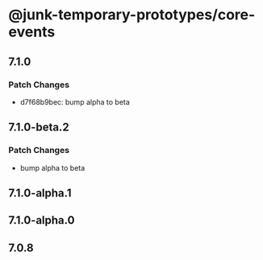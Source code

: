 # @junk-temporary-prototypes/core-events

## 7.1.0

### Patch Changes

- d7f68b9bec: bump alpha to beta

## 7.1.0-beta.2

### Patch Changes

- bump alpha to beta

## 7.1.0-alpha.1

## 7.1.0-alpha.0

## 7.0.8
